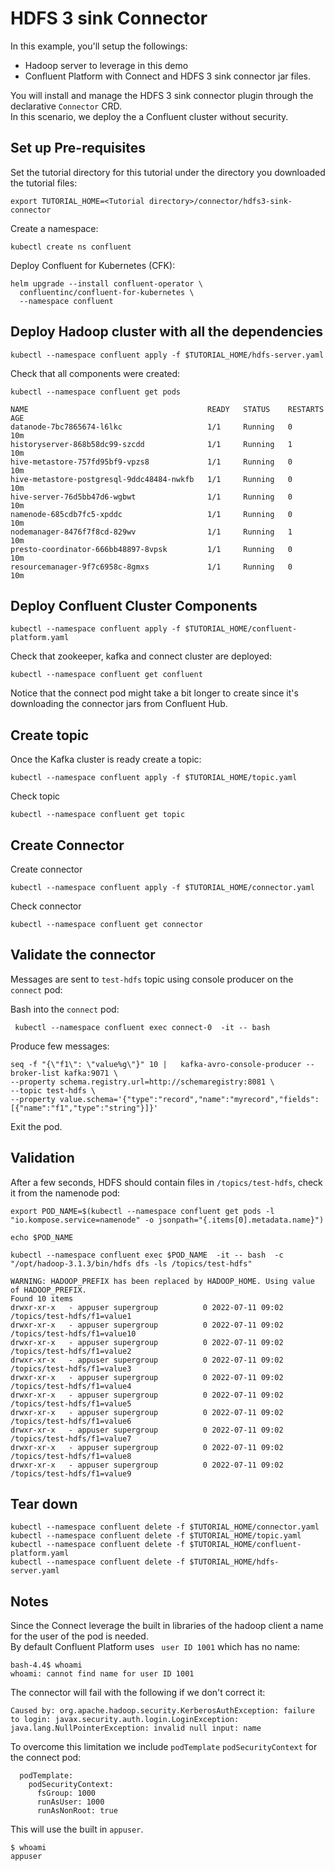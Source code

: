 # HDFS 3 sink Connector

In this example, you'll setup the followings:  
* Hadoop server to leverage in this demo
* Confluent Platform with Connect and HDFS 3 sink connector jar files.  


You will install and manage the HDFS 3 sink connector plugin through the declarative `Connector` CRD.  
In this scenario, we deploy the a Confluent cluster without security.  
## Set up Pre-requisites

Set the tutorial directory for this tutorial under the directory you downloaded
the tutorial files:

```
export TUTORIAL_HOME=<Tutorial directory>/connector/hdfs3-sink-connector
```

Create a namespace:  
```
kubectl create ns confluent
```

Deploy Confluent for Kubernetes (CFK): 

```
helm upgrade --install confluent-operator \
  confluentinc/confluent-for-kubernetes \
  --namespace confluent
```

## Deploy Hadoop cluster with all the dependencies   

```
kubectl --namespace confluent apply -f $TUTORIAL_HOME/hdfs-server.yaml
```

Check that all components were created: 

```
kubectl --namespace confluent get pods 

NAME                                        READY   STATUS    RESTARTS   AGE
datanode-7bc7865674-l6lkc                   1/1     Running   0          10m
historyserver-868b58dc99-szcdd              1/1     Running   1          10m
hive-metastore-757fd95bf9-vpzs8             1/1     Running   0          10m
hive-metastore-postgresql-9ddc48484-nwkfb   1/1     Running   0          10m
hive-server-76d5bb47d6-wgbwt                1/1     Running   0          10m
namenode-685cdb7fc5-xpddc                   1/1     Running   0          10m
nodemanager-8476f7f8cd-829wv                1/1     Running   1          10m
presto-coordinator-666bb48897-8vpsk         1/1     Running   0          10m
resourcemanager-9f7c6958c-8gmxs             1/1     Running   0          10m
```

## Deploy Confluent Cluster Components

```
kubectl --namespace confluent apply -f $TUTORIAL_HOME/confluent-platform.yaml
```
Check that zookeeper, kafka and connect cluster are deployed:

```   
kubectl --namespace confluent get confluent
```

Notice that the connect pod might take a bit longer to create since it's downloading the connector jars from Confluent Hub.  

## Create topic

Once the Kafka cluster is ready create a topic:    
```
kubectl --namespace confluent apply -f $TUTORIAL_HOME/topic.yaml
```  

Check topic 
```
kubectl --namespace confluent get topic
```

## Create Connector

Create connector 
```
kubectl --namespace confluent apply -f $TUTORIAL_HOME/connector.yaml
```
Check connector 
```
kubectl --namespace confluent get connector
```

## Validate the connector

Messages are sent to `test-hdfs` topic using console producer on the `connect` pod: 

Bash into the  `connect` pod:  
```
 kubectl --namespace confluent exec connect-0  -it -- bash                              
```

Produce few messages: 

```
seq -f "{\"f1\": \"value%g\"}" 10 |   kafka-avro-console-producer --broker-list kafka:9071 \
--property schema.registry.url=http://schemaregistry:8081 \
--topic test-hdfs \
--property value.schema='{"type":"record","name":"myrecord","fields":[{"name":"f1","type":"string"}]}'
```   

Exit the pod.

## Validation

After a few seconds, HDFS should contain files in `/topics/test-hdfs`, check it from the namenode pod:  

```
export POD_NAME=$(kubectl --namespace confluent get pods -l "io.kompose.service=namenode" -o jsonpath="{.items[0].metadata.name}")  

echo $POD_NAME

kubectl --namespace confluent exec $POD_NAME  -it -- bash  -c "/opt/hadoop-3.1.3/bin/hdfs dfs -ls /topics/test-hdfs"          

WARNING: HADOOP_PREFIX has been replaced by HADOOP_HOME. Using value of HADOOP_PREFIX.
Found 10 items
drwxr-xr-x   - appuser supergroup          0 2022-07-11 09:02 /topics/test-hdfs/f1=value1
drwxr-xr-x   - appuser supergroup          0 2022-07-11 09:02 /topics/test-hdfs/f1=value10
drwxr-xr-x   - appuser supergroup          0 2022-07-11 09:02 /topics/test-hdfs/f1=value2
drwxr-xr-x   - appuser supergroup          0 2022-07-11 09:02 /topics/test-hdfs/f1=value3
drwxr-xr-x   - appuser supergroup          0 2022-07-11 09:02 /topics/test-hdfs/f1=value4
drwxr-xr-x   - appuser supergroup          0 2022-07-11 09:02 /topics/test-hdfs/f1=value5
drwxr-xr-x   - appuser supergroup          0 2022-07-11 09:02 /topics/test-hdfs/f1=value6
drwxr-xr-x   - appuser supergroup          0 2022-07-11 09:02 /topics/test-hdfs/f1=value7
drwxr-xr-x   - appuser supergroup          0 2022-07-11 09:02 /topics/test-hdfs/f1=value8
drwxr-xr-x   - appuser supergroup          0 2022-07-11 09:02 /topics/test-hdfs/f1=value9
```

## Tear down

```
kubectl --namespace confluent delete -f $TUTORIAL_HOME/connector.yaml
kubectl --namespace confluent delete -f $TUTORIAL_HOME/topic.yaml
kubectl --namespace confluent delete -f $TUTORIAL_HOME/confluent-platform.yaml
kubectl --namespace confluent delete -f $TUTORIAL_HOME/hdfs-server.yaml
```

## Notes 

Since the Connect leverage the built in libraries of the hadoop client a name for the user of the pod is needed.  
By default Confluent Platform uses ` user ID 1001` which has no name:  


```
bash-4.4$ whoami
whoami: cannot find name for user ID 1001
```

The connector will fail with the following if we don't correct it: 

```
Caused by: org.apache.hadoop.security.KerberosAuthException: failure to login: javax.security.auth.login.LoginException: java.lang.NullPointerException: invalid null input: name
```

To overcome this limitation we include `podTemplate` `podSecurityContext` for the connect pod: 

```
  podTemplate:
    podSecurityContext:
      fsGroup: 1000
      runAsUser: 1000
      runAsNonRoot: true
```

This will use the built in `appuser`.  
```
$ whoami
appuser
```
